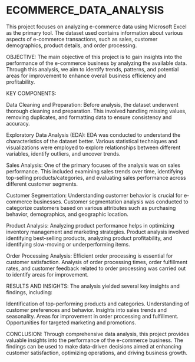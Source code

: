 # ECOMMERCE_DATA_ANALYSIS
This project focuses on analyzing e-commerce data using Microsoft Excel as the primary tool. The dataset used contains information about various aspects of e-commerce transactions, such as sales, customer demographics, product details, and order processing.

OBJECTIVE:
The main objective of this project is to gain insights into the performance of the e-commerce business by analyzing the available data. Through this analysis, we aim to identify trends, patterns, and potential areas for improvement to enhance overall business efficiency and profitability.

KEY COMPONENTS:

Data Cleaning and Preparation: Before analysis, the dataset underwent thorough cleaning and preparation. This involved handling missing values, removing duplicates, and formatting data to ensure consistency and accuracy.

Exploratory Data Analysis (EDA): EDA was conducted to understand the characteristics of the dataset better. Various statistical techniques and visualizations were employed to explore relationships between different variables, identify outliers, and uncover trends.

Sales Analysis: One of the primary focuses of the analysis was on sales performance. This included examining sales trends over time, identifying top-selling products/categories, and evaluating sales performance across different customer segments.

Customer Segmentation: Understanding customer behavior is crucial for e-commerce businesses. Customer segmentation analysis was conducted to categorize customers based on various attributes such as purchasing behavior, demographics, and geographic location.

Product Analysis: Analyzing product performance helps in optimizing inventory management and marketing strategies. Product analysis involved identifying best-selling products, analyzing product profitability, and identifying slow-moving or underperforming items.

Order Processing Analysis: Efficient order processing is essential for customer satisfaction. Analysis of order processing times, order fulfillment rates, and customer feedback related to order processing was carried out to identify areas for improvement.

RESULTS AND INSIGHTS:
The analysis yielded several key insights and findings, including:

Identification of top-performing products and categories.
Understanding of customer preferences and behavior.
Insights into sales trends and seasonality.
Areas for improvement in order processing and fulfillment.
Opportunities for targeted marketing and promotions.

CONCLUSION:
Through comprehensive data analysis, this project provides valuable insights into the performance of the e-commerce business. The findings can be used to make data-driven decisions aimed at enhancing customer satisfaction, optimizing operations, and driving business growth.
